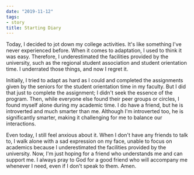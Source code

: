 ```yaml
---
date: "2019-11-12"
tags:
- story
title: Starting Diary
---
```


Today, I decided to jot down my college activities. It's like something I've never experienced before. When it comes to adaptation, I used to think it was easy. Therefore, I underestimated the facilities provided by the university, such as the regional student association and student orientation time. I underrated those things, and now I regret it.

Initially, I tried to adapt as hard as I could and completed the assignments given by the seniors for the student orientation time in my faculty. But I did that just to complete the assignment; I didn't seek the essence of the program. Then, while everyone else found their peer groups or circles, I found myself alone during my academic time. I do have a friend, but he is introverted and much smarter than me. Although I'm introverted too, he is significantly smarter, making it challenging for me to balance our interactions.

Even today, I still feel anxious about it. When I don't have any friends to talk to, I walk alone with a sad expression on my face, unable to focus on academics because I underestimated the facilities provided by the university. Now, I'm just hoping for a friend who understands me and can support me. I always pray to God for a good friend who will accompany me whenever I need, even if I don't speak to them. Amen.